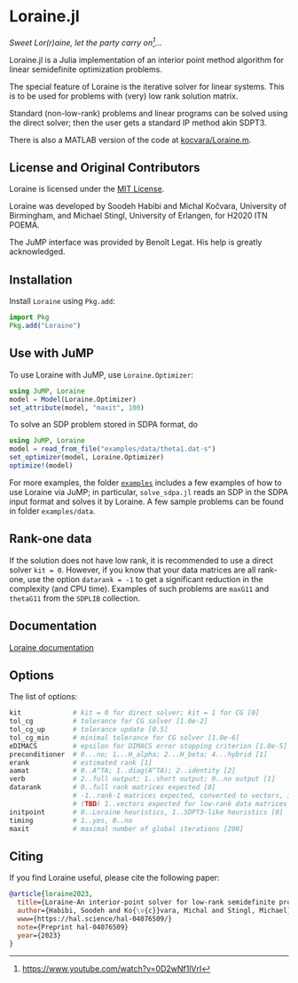 # Loraine.jl

*Sweet Lor(r)aine, let the party carry on[^1]...*

[^1]: https://www.youtube.com/watch?v=0D2wNf1lVrI

Loraine.jl is a Julia implementation of an interior point method algorithm for
linear semidefinite optimization problems. 

The special feature of Loraine is the iterative solver for linear systems. This
is to be used for problems with (very) low rank solution matrix.

Standard (non-low-rank) problems and linear programs can be solved using the
direct solver; then the user gets a standard IP method akin SDPT3.

There is also a MATLAB version of the code at [kocvara/Loraine.m](https://github.com/kocvara/Loraine.m).

## License and Original Contributors

Loraine is licensed under the [MIT License](https://github.com/kocvara/Loraine.jl/blob/main/LICENSE.md).

Loraine was developed by Soodeh Habibi and Michal Kočvara, University of
Birmingham, and Michael Stingl, University of Erlangen, for H2020 ITN POEMA. 

The JuMP interface was provided by Benoît Legat. His help is greatly
acknowledged.

## Installation 

Install `Loraine` using `Pkg.add`:
```julia
import Pkg
Pkg.add("Loraine")
```

## Use with JuMP

To use Loraine with JuMP, use `Loraine.Optimizer`:
```julia
using JuMP, Loraine
model = Model(Loraine.Optimizer)
set_attribute(model, "maxit", 100)
```

To solve an SDP problem stored in SDPA format, do
```julia
using JuMP, Loraine
model = read_from_file("examples/data/theta1.dat-s")
set_optimizer(model, Loraine.Optimizer)
optimize!(model)
```

For more examples, the folder [`examples`](https://github.com/kocvara/Loraine.jl/tree/main/examples)
includes a few examples of how to use Loraine via JuMP; in particular,
`solve_sdpa.jl` reads an SDP in the SDPA input format and solves it by Loraine.
A few sample problems can be found in folder `examples/data`.

## Rank-one data
If the solution does not have low rank, it is recommended to use a direct 
solver `kit = 0`. However, if you know that your data matrices are all rank-one, 
use the option `datarank = -1` to get a significant reduction in the complexity 
(and CPU time). Examples of such problems are `maxG11` and `thetaG11` from the 
`SDPLIB` collection.

## Documentation
[Loraine documentation](https://kocvara.github.io/Loraine.jl/index.html)

## Options

The list of options:
```julia
kit             # kit = 0 for direct solver; kit = 1 for CG [0]
tol_cg          # tolerance for CG solver [1.0e-2]
tol_cg_up       # tolerance update [0.5]
tol_cg_min      # minimal tolerance for CG solver [1.0e-6]
eDIMACS         # epsilon for DIMACS error stopping criterion [1.0e-5]
preconditioner  # 0...no; 1...H_alpha; 2...H_beta; 4...hybrid [1]
erank           # estimated rank [1]
aamat           # 0..A^TA; 1..diag(A^TA); 2..identity [2]
verb            # 2..full output; 1..short output; 0..no output [1]
datarank        # 0..full rank matrices expected [0]
                # -1..rank-1 matrices expected, converted to vectors, if possible
                # (TBD) 1..vectors expected for low-rank data matrices
initpoint       # 0..Loraine heuristics, 1..SDPT3-like heuristics [0]
timing          # 1..yes, 0..no
maxit           # maximal number of global iterations [200]
```

## Citing

If you find Loraine useful, please cite the following paper:
```bibtex
@article{loraine2023,
  title={Loraine-An interior-point solver for low-rank semidefinite programming},
  author={Habibi, Soodeh and Ko{\v{c}}vara, Michal and Stingl, Michael},
  www={https://hal.science/hal-04076509/}
  note={Preprint hal-04076509}
  year={2023}
}
```
